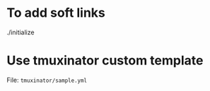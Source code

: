 # To add soft links
./initialize

# Use tmuxinator custom template
File: ```tmuxinator/sample.yml```
